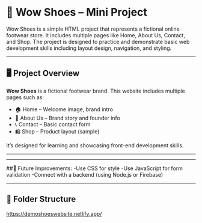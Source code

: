 # 👟 Wow Shoes – Mini Project
Wow Shoes is a simple HTML project that represents a fictional online footwear store. It includes multiple pages like Home, About Us, Contact, and Shop. The project is designed to practice and demonstrate basic web development skills including layout design, navigation, and styling.

---

## 🖥️ Project Overview

**Wow Shoes** is a fictional footwear brand. This website includes multiple pages such as:

- 🏠 Home – Welcome image, brand intro  
- 📄 About Us – Brand story and founder info  
- 📞 Contact – Basic contact form  
- 🛍️ Shop – Product layout (sample)  

It’s designed for learning and showcasing front-end development skills.

---
---

##🚀 Future Improvements:
-Use CSS for style
-Use JavaScript for form validation
-Connect with a backend (using Node.js or Firebase)

---


## 📂 Folder Structure
https://demoshoeswebsite.netlify.app/

